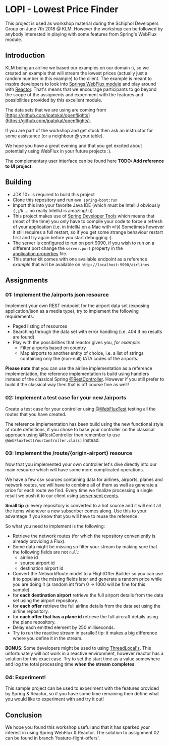 # LOPI - Lowest Price Finder

This project is used as workshop material during the Schiphol Developers Group on June 7th 2018 @ KLM.
However the workshop can be followed by anybody interested in playing with some features from 
Spring's WebFlux module.

## Introduction

KLM being an airline we based our examples on our domain :), so we created an example that
will stream the lowest prices (actually just a random number in this example) to the client. The example is meant to inspire
developers to look into [Springs WebFlux module](https://docs.spring.io/spring/docs/current/spring-framework-reference/) and play
around with [Reactor](https://projectreactor.io/). That's means that we encourage participants to go beyond the scope of the assigments
and experiment with the features and possibilities provided by this excellent module. 

The data sets that we are using are coming from [https://github.com/jpatokal/openflights](https://github.com/jpatokal/openflights).

If you are part of the workshop and get stuck then ask an instructor for some assistance (or a neighbour @ your table).

We hope you have a great evening and that you get excited about potentially using WebFlux in your future projects :).

The complementary user interface can be found here **TODO: Add reference to UI project**.   

## Building

- JDK 10+ is required to build this project
- Clone this repository and run ```mvn spring-boot:run```
- Import this into your favorite Java IDE (which must be IntelliJ obviously :), j/k ... no really IntelliJ is amazing! :))
- This project makes use of [Spring Developer Tools](https://docs.spring.io/spring-boot/docs/current/reference/html/using-boot-devtools.html)
which means that (most of the time) you only have to compile your code to force a refresh of your application (i.e. in IntelliJ on a Mac with ```⌘F9```)
Sometimes however it still requires a full restart, so if you get some strange behaviour restart first and try again before you start debugging :).
- The server is configured to run on port 9090, if you wish to run on a different port change the ```server.port``` property in the 
[application.properties](src/main/resources/application.properties) file.
- This starter kit comes with one available endpoint as a reference *example* that will be available on ```http://localhost:9090/airlines```

## Assignments

### 01: Implement the /airports json resource

Implement your own REST endpoint for the airport data set (exposing application/json as a media type), 
try to implement the following requirements:
- Paged listing of resources
- Searching through the data set with error handling (i.e. 404 if no results are found)
- Play with the possibilities that reactor gives you, *for example*:
    - Filter airports based on country
    - Map airports to another entity of choice, i.e. a list of strings containing only the (non-null) IATA codes of the airports.
    
**Please note** that you can use the airline implementation as a reference implementation, the reference implementation is build using
handlers instead of the classical Spring [@RestController](https://docs.spring.io/spring-framework/docs/current/javadoc-api/org/springframework/web/bind/annotation/RestController.html).
However if you still prefer to build it the classical way then that is off course fine as well!
 
### 02: Implement a test case for your new /airports

Create a test case for your controller using [@WebFluxTest](https://docs.spring.io/spring-boot/docs/current/reference/html/boot-features-testing.html)
testing all the routes that you have created.

The reference implementation has been build using the new functional style of route definitions, if you chose to base
your controller on the classical approach using @RestController then remember to use ```@WebFluxTest(YourController.class)``` instead.

### 03: Implement the /route/{origin-airport} resource

Now that you implemented your own controller let's dive directly into our main resource which will have some more complicated operations.

We have a few csv sources containing data for airlines, airports, planes and network routes, we will have to combine all of 
them as well as generate a price for each route we find. Every time we finalize processing a single result we push it to our
client using [server sent events](https://developer.mozilla.org/en-US/docs/Web/API/Server-sent_events).

**Small tip :)**: every repository is converted to a hot source and it will emit all the items whenever a new subscriber
comes along. Use this to your advantage if you know that you will have to reuse the reference.

So what you need to implement is the following:
- Retrieve the network routes (for which the repository conveniently is already providing a Flux).
- Some data might be missing so filter your stream by making sure that the following fields are not ```null```:
    - airline id
    - source airport id
    - destination airport id
- Convert the NetworkRoute model to a FlightOffer.Builder so you can use it to populate the missing fields later and 
generate a random price while you are doing it (a random int from 0 -> 1000 will be fine for this sample). 
- for **each destination airport** retrieve the full airport details from the data set using the airport repository.
- for **each offer** retrieve the full airline details from the data set using the airline repository.
- for **each offer that has a plane id** retrieve the full aircraft details using the plane repository.
- Delay each emitted element by 250 milliseconds.
- Try to run the reactive stream in parallel! tip: it makes a big difference where you define it in the stream.

**BONUS**: Some developers might be used to using [ThreadLocal's](https://docs.oracle.com/javase/10/docs/api/java/lang/ThreadLocal.html).
This unfortunately will not work in a reactive environment, however reactor has a solution for this exact case. Try to 
set the start time as a value somewhere and log the total processing time **when the stream completes**.


### 04: Experiment!

This sample project can be used to experiment with the features provided by Spring & Reactor, so if you have some time
remaining then define what you would like to experiment with and try it out!

## Conclusion

We hope you found this workshop useful and that it has sparked your interest in using Spring WebFlux & Reactor. The solution
to assignment 02 can be found in branch 'feature-flight-offers'.

 
